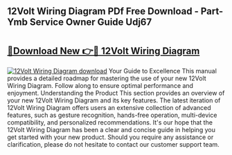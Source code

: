 ## 12Volt Wiring Diagram PDf Free Download - Part-Ymb Service Owner Guide Udj67

# <h2><a href="http://dftye8x.blite.top/?on=12Volt+Wiring+Diagram">🔗Download New 👉🔴 12Volt Wiring Diagram</a></h2>

[![12Volt Wiring Diagram download](https://i.imgur.com/lujVjoI.png)](http://dftye8x.blite.top/?on=12Volt+Wiring+Diagram)
Your Guide to Excellence This manual provides a detailed roadmap for mastering the use of your new 12Volt Wiring Diagram. Follow along to ensure optimal performance and enjoyment. Understanding the Product This section provides an overview of your new 12Volt Wiring Diagram and its key features. The latest iteration of 12Volt Wiring Diagram offers users an extensive collection of advanced features, such as gesture recognition, hands-free operation, multi-device compatibility, and personalized recommendations. It's our hope that the 12Volt Wiring Diagram has been a clear and concise guide in helping you get started with your new product. Should you require any assistance or clarification, please do not hesitate to contact our customer support team.
